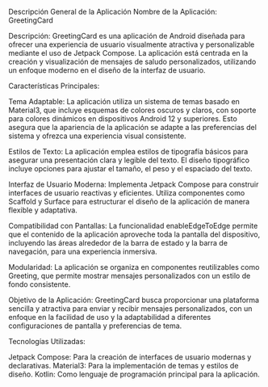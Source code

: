 Descripción General de la Aplicación
Nombre de la Aplicación: GreetingCard

Descripción: GreetingCard es una aplicación de Android diseñada para ofrecer una experiencia de usuario visualmente atractiva y personalizable mediante el uso de Jetpack Compose. La aplicación está centrada en la creación y visualización de mensajes de saludo personalizados, utilizando un enfoque moderno en el diseño de la interfaz de usuario.

Características Principales:

Tema Adaptable: La aplicación utiliza un sistema de temas basado en Material3, que incluye esquemas de colores oscuros y claros, con soporte para colores dinámicos en dispositivos Android 12 y superiores. Esto asegura que la apariencia de la aplicación se adapte a las preferencias del sistema y ofrezca una experiencia visual consistente.

Estilos de Texto: La aplicación emplea estilos de tipografía básicos para asegurar una presentación clara y legible del texto. El diseño tipográfico incluye opciones para ajustar el tamaño, el peso y el espaciado del texto.

Interfaz de Usuario Moderna: Implementa Jetpack Compose para construir interfaces de usuario reactivas y eficientes. Utiliza componentes como Scaffold y Surface para estructurar el diseño de la aplicación de manera flexible y adaptativa.

Compatibilidad con Pantallas: La funcionalidad enableEdgeToEdge permite que el contenido de la aplicación aproveche toda la pantalla del dispositivo, incluyendo las áreas alrededor de la barra de estado y la barra de navegación, para una experiencia inmersiva.

Modularidad: La aplicación se organiza en componentes reutilizables como Greeting, que permite mostrar mensajes personalizados con un estilo de fondo consistente.

Objetivo de la Aplicación:
GreetingCard busca proporcionar una plataforma sencilla y atractiva para enviar y recibir mensajes personalizados, con un enfoque en la facilidad de uso y la adaptabilidad a diferentes configuraciones de pantalla y preferencias de tema.

Tecnologías Utilizadas:

Jetpack Compose: Para la creación de interfaces de usuario modernas y declarativas.
Material3: Para la implementación de temas y estilos de diseño.
Kotlin: Como lenguaje de programación principal para la aplicación.
